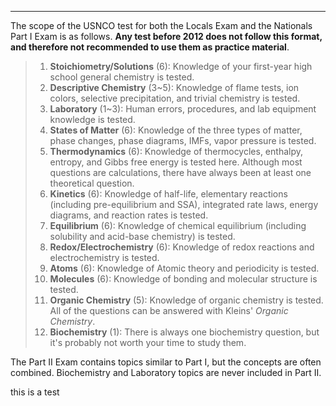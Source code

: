 ---
The scope of the USNCO test for both the Locals Exam and the Nationals Part I Exam is as follows. **Any test before 2012 does not follow this format, and therefore not recommended to use them as practice material**.  
> 1. **Stoichiometry/Solutions** (6): Knowledge of your first-year high school general chemistry is tested.
> 2. **Descriptive Chemistry** (3~5): Knowledge of flame tests, ion colors, selective precipitation, and trivial chemistry is tested.
> 3. **Laboratory** (1~3): Human errors, procedures, and lab equipment knowledge is tested.
> 4. **States of Matter** (6): Knowledge of the three types of matter, phase changes, phase diagrams, IMFs, vapor pressure is tested.
> 5. **Thermodynamics** (6): Knowledge of thermocycles, enthalpy, entropy, and Gibbs free energy is tested here. Although most questions are calculations, there have always been at least one theoretical question.
> 6. **Kinetics** (6): Knowledge of half-life, elementary reactions (including pre-equilibrium and SSA), integrated rate laws, energy diagrams, and reaction rates is tested.
> 7. **Equilibrium** (6): Knowledge of chemical equilibrium (including solubility and acid-base chemistry) is tested.
> 8. **Redox/Electrochemistry** (6): Knowledge of redox reactions and electrochemistry is tested.
> 9. **Atoms** (6): Knowledge of Atomic theory and periodicity is tested.
> 10. **Molecules** (6): Knowledge of bonding and molecular structure is tested.
> 11. **Organic Chemistry** (5): Knowledge of organic chemistry is tested. All of the questions can be answered with Kleins' _Organic Chemistry_.
> 12. **Biochemistry** (1): There is always one biochemistry question, but it's probably not worth your time to study them.  

The Part II Exam contains topics similar to Part I, but the concepts are often combined. Biochemistry and Laboratory topics are never included in Part II. 


this is a test
